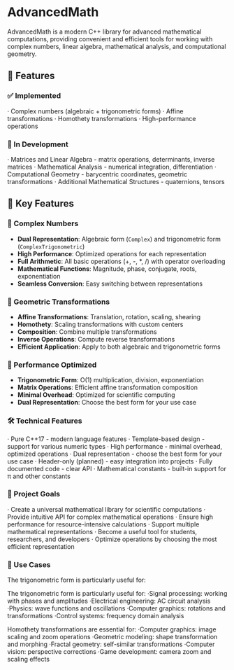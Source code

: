 # AdvancedMath

AdvancedMath is a modern C++ library for advanced mathematical computations, providing convenient and efficient tools for working with complex numbers, linear algebra, mathematical analysis, and computational geometry.

## 🚀 Features

### ✅ Implemented

· Complex numbers (algebraic + trigonometric forms)
· Affine transformations
· Homothety transformations
· High-performance operations

### 🔄 In Development

· Matrices and Linear Algebra - matrix operations, determinants, inverse matrices
· Mathematical Analysis - numerical integration, differentiation
· Computational Geometry - barycentric coordinates, geometric transformations
· Additional Mathematical Structures - quaternions, tensors

## 🌟 Key Features

### 🧮 Complex Numbers
- **Dual Representation**: Algebraic form (`Complex`) and trigonometric form (`ComplexTrigonometric`)
- **High Performance**: Optimized operations for each representation
- **Full Arithmetic**: All basic operations (+, -, *, /) with operator overloading
- **Mathematical Functions**: Magnitude, phase, conjugate, roots, exponentiation
- **Seamless Conversion**: Easy switching between representations

### 📐 Geometric Transformations
- **Affine Transformations**: Translation, rotation, scaling, shearing
- **Homothety**: Scaling transformations with custom centers
- **Composition**: Combine multiple transformations
- **Inverse Operations**: Compute reverse transformations
- **Efficient Application**: Apply to both algebraic and trigonometric forms

### 🎯 Performance Optimized
- **Trigonometric Form**: O(1) multiplication, division, exponentiation
- **Matrix Operations**: Efficient affine transformation composition
- **Minimal Overhead**: Optimized for scientific computing
- **Dual Representation**: Choose the best form for your use case

### 🛠 Technical Features

· Pure C++17 - modern language features
· Template-based design - support for various numeric types
· High performance - minimal overhead, optimized operations
· Dual representation - choose the best form for your use case
· Header-only (planned) - easy integration into projects
· Fully documented code - clear API
· Mathematical constants - built-in support for π and other constants

### 🎯 Project Goals

· Create a universal mathematical library for scientific computations
· Provide intuitive API for complex mathematical operations
· Ensure high performance for resource-intensive calculations
· Support multiple mathematical representations
· Become a useful tool for students, researchers, and developers
· Optimize operations by choosing the most efficient representation

### 🔬 Use Cases

The trigonometric form is particularly useful for:

The trigonometric form is particularly useful for:
·Signal processing: working with phases and amplitudes
·Electrical engineering: AC circuit analysis
·Physics: wave functions and oscillations
·Computer graphics: rotations and transformations
·Control systems: frequency domain analysis

Homothety transformations are essential for:
·Computer graphics: image scaling and zoom operations
·Geometric modeling: shape transformation and morphing
·Fractal geometry: self-similar transformations
·Computer vision: perspective corrections
·Game development: camera zoom and scaling effects